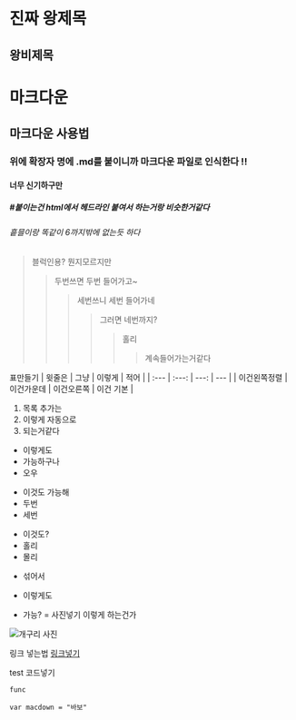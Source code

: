 진짜 왕제목
=

왕비제목
--

# 마크다운

## 마크다운 사용법

### 위에 확장자 명에 .md를 붙이니까 마크다운 파일로 인식한다 !!

#### 너무 신기하구만

##### #붙이는건 html에서 헤드라인 붙여서 하는거랑 비슷한거같다

###### 흩믈이랑 똑같이 6까지밖에 없는듯 하다
> 블럭인용? 뭔지모르지만
> > 두번쓰면 두번 들어가고~
> > > 세번쓰니 세번 들어가네
> > > > 그러면 네번까지?
> > > > > 홀리
> > > > > > 계속들어가는거같다



표만들기
| 윗줄은 | 그냥 | 이렇게 | 적어 | 
| :--- | :---: | ---: | --- | 
| 이건왼쪽정렬 | 이건가운데 | 이건오른쪽 | 이건 기본 | 


1. 목록 추가는
2. 이렇게 자동으로
3. 되는거같다

* 이렇게도
* 가능하구나
* 오우

+ 이것도 가능해
+ 두번
+ 세번

- 이것도?
- 홀리
- 몰리

* 섞어서
- 이렇게도
+ 가능?
=
사진넣기 이렇게 하는건가

![개구리 사진](https://pds.joins.com/news/component/htmlphoto_mmdata/201502/28/htm_20150228111110a0103011.jpg)

링크 넣는법 
[링크넣기](https://github.com/kinest1997/Kindergarden/blob/main/Markdown.md#%EB%A7%88%ED%81%AC%EB%8B%A4%EC%9A%B4)

test
코드넣기

`func`

```
var macdown = "바보"
```
